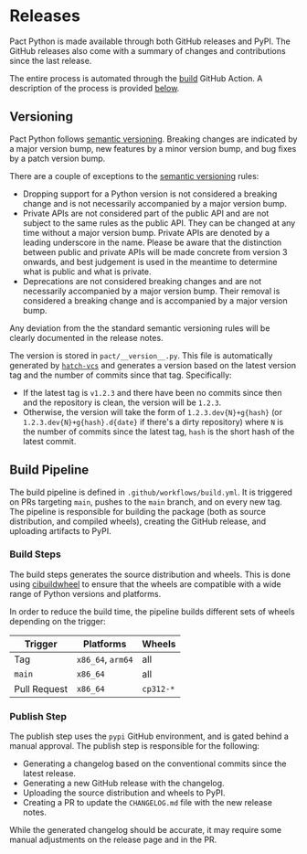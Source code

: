 # Releases

Pact Python is made available through both GitHub releases and PyPI. The GitHub releases also come with a summary of changes and contributions since the last release.

The entire process is automated through the [build](https://github.com/pact-foundation/pact-python/actions/workflows/build.yml?query=branch%3Amain) GitHub Action. A description of the process is provided [below](#build-pipeline).

## Versioning

Pact Python follows [semantic versioning](https://semver.org/). Breaking changes are indicated by a major version bump, new features by a minor version bump, and bug fixes by a patch version bump.

There are a couple of exceptions to the [semantic versioning](https://semver.org/) rules:

-   Dropping support for a Python version is not considered a breaking change and is not necessarily accompanied by a major version bump.
-   Private APIs are not considered part of the public API and are not subject to the same rules as the public API. They can be changed at any time without a major version bump. Private APIs are denoted by a leading underscore in the name. Please be aware that the distinction between public and private APIs will be made concrete from version 3 onwards, and best judgement is used in the meantime to determine what is public and what is private.
-   Deprecations are not considered breaking changes and are not necessarily accompanied by a major version bump. Their removal is considered a breaking change and is accompanied by a major version bump.

Any deviation from the the standard semantic versioning rules will be clearly documented in the release notes.

The version is stored in `pact/__version__.py`. This file is automatically generated by [`hatch-vcs`](https://pypi.org/project/hatch-vcs/) and generates a version based on the latest version tag and the number of commits since that tag. Specifically:

-   If the latest tag is `v1.2.3` and there have been no commits since then and the repository is clean, the version will be `1.2.3`.
-   Otherwise, the version will take the form of `1.2.3.dev{N}+g{hash}` (or `1.2.3.dev{N}+g{hash}.d{date}` if there's a dirty repository) where `N` is the number of commits since the latest tag, `hash` is the short hash of the latest commit.

## Build Pipeline

The build pipeline is defined in `.github/workflows/build.yml`. It is triggered on PRs targeting `main`, pushes to the `main` branch, and on every new tag. The pipeline is responsible for building the package (both as source distribution, and compiled wheels), creating the GitHub release, and uploading artifacts to PyPI.

### Build Steps

The build steps generates the source distribution and wheels. This is done using [cibuildwheel](https://cibuildwheel.readthedocs.io/) to ensure that the wheels are compatible with a wide range of Python versions and platforms.

In order to reduce the build time, the pipeline builds different sets of wheels depending on the trigger:

| Trigger      | Platforms         | Wheels    |
| ------------ | ----------------- | --------- |
| Tag          | `x86_64`, `arm64` | all       |
| `main`     | `x86_64`          | all       |
| Pull Request | `x86_64`          | `cp312-*` |

### Publish Step

The publish step uses the `pypi` GitHub environment, and is gated behind a manual approval. The publish step is responsible for the following:

-   Generating a changelog based on the conventional commits since the latest release.
-   Generating a new GitHub release with the changelog.
-   Uploading the source distribution and wheels to PyPI.
-   Creating a PR to update the `CHANGELOG.md` file with the new release notes.

While the generated changelog should be accurate, it may require some manual adjustments on the release page and in the PR.
